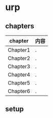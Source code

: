 # urp

## chapters

|chapter|内容|
|---|---|
|Chapter1| . |
|Chapter2| . |
|Chapter3| . |
|Chapter4| . |
|Chapter5| . |
|Chapter6| . |

## setup
